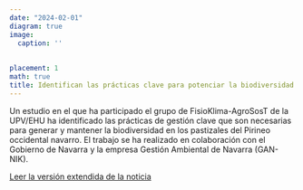 ```yaml
---
date: "2024-02-01"
diagram: true
image:
  caption: ''
  
  
placement: 1
math: true
title: Identifican las prácticas clave para potenciar la biodiversidad en el medio rural del Pirineo occidental
---
```


Un estudio en el que ha participado el grupo de FisioKlima-AgroSosT de la UPV/EHU ha identificado las prácticas de gestión clave que son necesarias para generar y mantener la biodiversidad en los pastizales del Pirineo occidental navarro. El trabajo se ha realizado en colaboración con el Gobierno de Navarra y la empresa Gestión Ambiental de Navarra (GAN-NIK).

[Leer la versión extendida de la noticia](https://www.ehu.eus/es/-/identifican-practicas-clave-para-potenciar-biodiversidad-en-medio-rural-del-pirineo-occidental)

